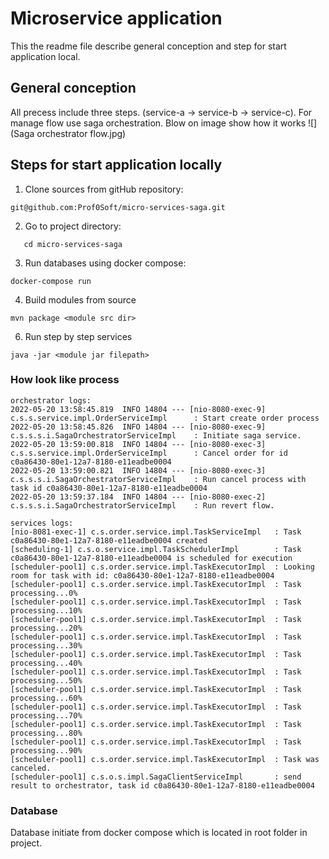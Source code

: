 # Microservice application

This the readme file describe general conception and step for start application local.

## General conception

All precess include three steps. (service-a -> service-b -> service-c). For manage flow use saga orchestration.
Blow on image show how it works 
![](Saga orchestrator flow.jpg)

## Steps for start application locally

1. Clone sources from gitHub repository:

````
git@github.com:Prof0Soft/micro-services-saga.git
````

2. Go to project directory:

````
   cd micro-services-saga
````

3. Run databases using docker compose:

````
docker-compose run
````

4. Build modules from source

````
mvn package <module src dir>
````

6. Run step by step services

````
java -jar <module jar filepath>
````

### How look like process
````
orchestrator logs:
2022-05-20 13:58:45.819  INFO 14804 --- [nio-8080-exec-9] c.s.s.service.impl.OrderServiceImpl      : Start create order process
2022-05-20 13:58:45.826  INFO 14804 --- [nio-8080-exec-9] c.s.s.s.i.SagaOrchestratorServiceImpl    : Initiate saga service.
2022-05-20 13:59:00.818  INFO 14804 --- [nio-8080-exec-3] c.s.s.service.impl.OrderServiceImpl      : Cancel order for id c0a86430-80e1-12a7-8180-e11eadbe0004
2022-05-20 13:59:00.821  INFO 14804 --- [nio-8080-exec-3] c.s.s.s.i.SagaOrchestratorServiceImpl    : Run cancel process with task id c0a86430-80e1-12a7-8180-e11eadbe0004
2022-05-20 13:59:37.184  INFO 14804 --- [nio-8080-exec-2] c.s.s.s.i.SagaOrchestratorServiceImpl    : Run revert flow.

services logs:
[nio-8081-exec-1] c.s.order.service.impl.TaskServiceImpl   : Task c0a86430-80e1-12a7-8180-e11eadbe0004 created
[scheduling-1] c.s.o.service.impl.TaskSchedulerImpl        : Task c0a86430-80e1-12a7-8180-e11eadbe0004 is scheduled for execution
[scheduler-pool1] c.s.order.service.impl.TaskExecutorImpl  : Looking room for task with id: c0a86430-80e1-12a7-8180-e11eadbe0004
[scheduler-pool1] c.s.order.service.impl.TaskExecutorImpl  : Task processing...0%
[scheduler-pool1] c.s.order.service.impl.TaskExecutorImpl  : Task processing...10%
[scheduler-pool1] c.s.order.service.impl.TaskExecutorImpl  : Task processing...20%
[scheduler-pool1] c.s.order.service.impl.TaskExecutorImpl  : Task processing...30%
[scheduler-pool1] c.s.order.service.impl.TaskExecutorImpl  : Task processing...40%
[scheduler-pool1] c.s.order.service.impl.TaskExecutorImpl  : Task processing...50%
[scheduler-pool1] c.s.order.service.impl.TaskExecutorImpl  : Task processing...60%
[scheduler-pool1] c.s.order.service.impl.TaskExecutorImpl  : Task processing...70%
[scheduler-pool1] c.s.order.service.impl.TaskExecutorImpl  : Task processing...80%
[scheduler-pool1] c.s.order.service.impl.TaskExecutorImpl  : Task processing...90%
[scheduler-pool1] c.s.order.service.impl.TaskExecutorImpl  : Task was canceled.
[scheduler-pool1] c.s.o.s.impl.SagaClientServiceImpl       : send result to orchestrator, task id c0a86430-80e1-12a7-8180-e11eadbe0004
````
### Database

Database initiate from docker compose which is located in root folder in project.
